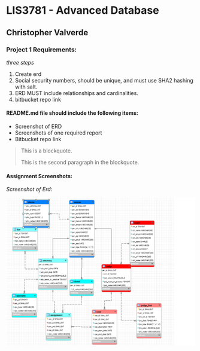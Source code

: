 # LIS3781 - Advanced Database

## Christopher Valverde

### Project 1 Requirements:

*three steps*

1. Create erd
2. Social security numbers, should be unique, and must use SHA2 hashing with salt. 
3. ERD MUST include relationships and cardinalities.
4. bitbucket repo link

#### README.md file should include the following items:

* Screenshot of ERD
* Screenshots of one required report
* Bitbucket repo link 

> This is a blockquote.
> 
> This is the second paragraph in the blockquote.
>

#### Assignment Screenshots:

*Screenshot of Erd*:

![screenshot of failed validation](img/p1.png)


